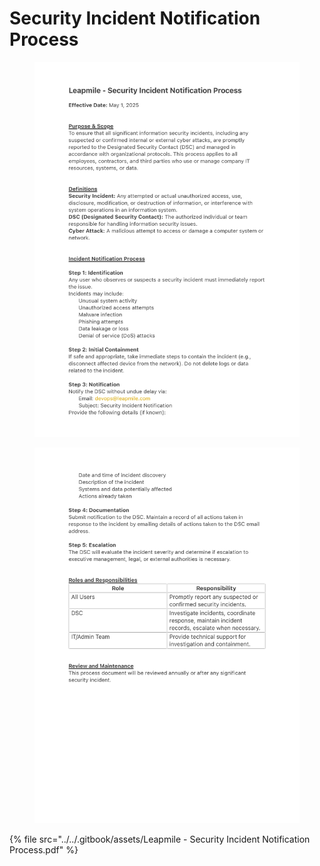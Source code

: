 # Security Incident Notification Process

<figure><img src="../../.gitbook/assets/Leapmile - Security Incident Notification Process_page-0001.jpg" alt="" width="563"><figcaption></figcaption></figure>

<figure><img src="../../.gitbook/assets/Leapmile - Security Incident Notification Process_page-0002.jpg" alt="" width="563"><figcaption></figcaption></figure>

{% file src="../../.gitbook/assets/Leapmile - Security Incident Notification Process.pdf" %}
